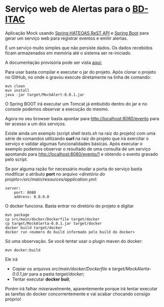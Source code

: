 # Serviço web de Alertas para o [BD-ITAC](https://sites.google.com/site/interdproj2016/)

Aplicação Mock usando [Spring HATEOAS ReST API](http://projects.spring.io/spring-hateoas) e [Spring Boot](http://projects.spring.io/spring-boot) para gerar um serviço web para registrar eventos e emitir alertas.

É um serviço muito simples que não persiste dados. Os dados recebidos ficam armazenados em memória até o sistema ser re-iniciado.

A documentação provisória pode ser vista [aqui:](https://cdn.rawgit.com/BD-ITAC/BD-ITAC/SP1_TS02/MockAlert/README.html)

Para usar basta compilar e executar o jar do projeto. Após clonar o projeto no GitHub, no onde o gravou execute diretamente na linha de comando:

    mvn clean
    mvn install
    java -jar target/MockAlert-0.0.1.jar

O Spring BOOT irá executar um Tomcat já embutido dentro do jar e no console podemos observar a execução do mesmo.

Agora no seu browser basta apontar para [http://localhost:8080/evento](http://localhost:8080/evento) para ter acesso a um dos serviços.

Existe ainda um exemplo (script shell *tests.sh* na raiz do projeto) com uma série de comandos utilizando **curl** na raiz do projeto que irá exercitar o serviço e validar algumas funcionalidades básicas. Após executar o exemplo podemos observar o resultado de uma consulta de um serviço apontando para [http://localhost:8080/evento/1](http://localhost:8080/evento/1) e obtendo o evento gravado pelo script.

Se por alguma razão for necessário mudar a porta do serviço basta modificar o atributo **port** no arquivo *<diretório do projeto>/src/main/resources/application.yml*:

    server:
        port: 8080
        address: 0.0.0.0

O docker funciona. Basta entrar no diretório do projeto e digitar

    mvn package
    cp src/main/docker/Dockerfile target/docker
    cp target/MockAlerta-0.0.1.jar target/docker
    docker build target/docker
    docker run <numero do build informado pelo build do docker>
    
Só uma observação. Se você tentar usar o plugin maven do docker:

    mvn docker:build
    
Ele irá

* Copiar os arquivos *src/main/docker/Dockerfile* e *target/MockAlerta-0.0.1.jar* para a pasta *target/docker*;
* Tentar executar **docker buil**;

Porém irá falhar miseravelmente, aparentemente porque irá tentar executar as tarefas do docker concorrentemente e vai acabar chocando consigo próprio!